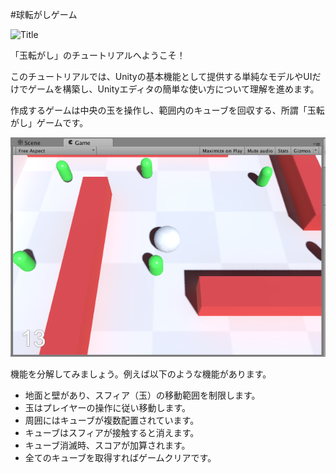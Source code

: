 #球転がしゲーム

![Title](http://tutorial.unity3d.jp/wp-content/uploads/2015/02/hajiyuni1.png)

「玉転がし」のチュートリアルへようこそ！

このチュートリアルでは、Unityの基本機能として提供する単純なモデルやUIだけでゲームを構築し、Unityエディタの簡単な使い方について理解を進めます。

作成するゲームは中央の玉を操作し、範囲内のキューブを回収する、所謂「玉転がし」ゲームです。


![screenshot](img/GameScreenshot.png)


機能を分解してみましょう。例えば以下のような機能があります。

*  地面と壁があり、スフィア（玉）の移動範囲を制限します。
*  玉はプレイヤーの操作に従い移動します。
*  周囲にはキューブが複数配置されています。
*  キューブはスフィアが接触すると消えます。
*  キューブ消滅時、スコアが加算されます。
*  全てのキューブを取得すればゲームクリアです。